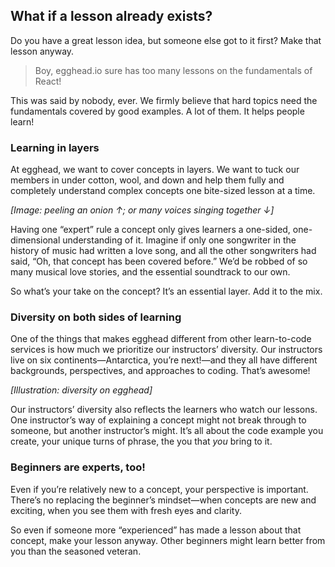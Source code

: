## What if a lesson already exists?
Do you have a great lesson idea, but someone else got to it first? Make that lesson anyway.


> Boy, egghead.io sure has too many lessons on the fundamentals of React!

This was said by nobody, ever. We firmly believe that hard topics need the fundamentals covered by good examples. A lot of them. It helps people learn!


### Learning in layers

At egghead, we want to cover concepts in layers. We want to tuck our members in under cotton, wool, and down and help them fully and completely understand complex concepts one bite-sized lesson at a time.

*[Image: peeling an onion ↑; or many voices singing together ↓]*

Having one “expert” rule a concept only gives learners a one-sided, one-dimensional understanding of it. Imagine if only one songwriter in the history of music had written a love song, and all the other songwriters had said, “Oh, that concept has been covered before.” We’d be robbed of so many musical love stories, and the essential soundtrack to our own.

So what’s your take on the concept? It’s an essential layer. Add it to the mix.


### Diversity on both sides of learning

One of the things that makes egghead different from other learn-to-code services is how much we prioritize our instructors’ diversity. Our instructors live on six continents—Antarctica, you’re next!—and they all have different backgrounds, perspectives, and approaches to coding. That’s awesome!

*[Illustration: diversity on egghead]*

Our instructors’ diversity also reflects the learners who watch our lessons. One instructor’s way of explaining a concept might not break through to someone, but another instructor’s might. It’s all about the code example you create, your unique turns of phrase, the you that *you* bring to it.


### Beginners are experts, too!

Even if you’re relatively new to a concept, your perspective is important. There’s no replacing the beginner’s mindset—when concepts are new and exciting, when you see them with fresh eyes and clarity.

So even if someone more “experienced” has made a lesson about that concept, make your lesson anyway. Other beginners might learn better from you than the seasoned veteran.
